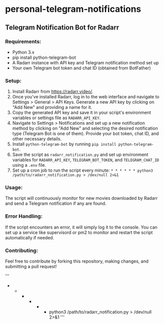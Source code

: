 # personal-telegram-notifications

## Telegram Notification Bot for Radarr

### Requirements:
- Python 3.x
- pip install python-telegram-bot
- A Radarr instance with API key and Telegram notification method set up
- Your own Telegram bot token and chat ID (obtained from BotFather)

### Setup:
1. Install Radarr from https://radarr.video/.
2. Once you've installed Radarr, log in to the web interface and navigate to Settings > General > API Keys. Generate a new API key by clicking on "Add New" and providing a name for it.
3. Copy the generated API key and save it in your script's environment variables or settings file as `RADARR_API_KEY`.
4. Navigate to Settings > Notifications and set up a new notification method by clicking on "Add New" and selecting the desired notification type (Telegram Bot is one of them). Provide your bot token, chat ID, and other necessary details.
5. Install `python-telegram-bot` by running `pip install python-telegram-bot`.
6. Save the script as `radarr_notification.py` and set up environment variables for `RADARR_API_KEY`, `TELEGRAM_BOT_TOKEN`, and `TELEGRAM_CHAT_ID` using a `.env` file.
7. Set up a cron job to run the script every minute: `* * * * * * python3 /path/to/radarr_notification.py > /dev/null 2>&1`

### Usage:
The script will continuously monitor for new movies downloaded by Radarr and send a Telegram notification if any are found.

### Error Handling:
If the script encounters an error, it will simply log it to the console. You can set up a service like supervisord or pm2 to monitor and restart the script automatically if needed.

### Contributing:
Feel free to contribute by forking this repository, making changes, and submitting a pull request!

'''
* * * * * * python3 /path/to/radarr_notification.py > /dev/null 2>&1
'''